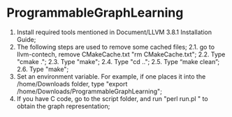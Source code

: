 # ProgrammableGraphLearning

1. Install required tools mentioned in Document/LLVM 3.8.1 Installation Guide;
2. The following steps are used to remove some cached files;
  2.1. go to llvm-contech, remove CMakeCache.txt "rm CMakeCache.txt";
  2.2. Type "cmake .";
  2.3. Type "make";
  2.4. Type "cd ..";
  2.5. Type “make clean”;
  2.6. Type "make";
3. Set an environment variable. For example, if one places it into the /home/Downloads folder, type "export /home/Downloads/ProgrammableGraphLearning";
4. If you have C code, go to the script folder, and run "perl run.pl <C code>" to obtain the graph representation; 
